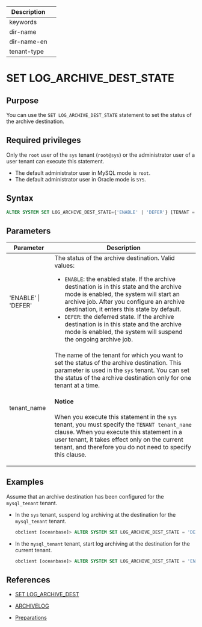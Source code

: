 | Description   |                 |
|---------------|-----------------|
| keywords      |                 |
| dir-name      |                 |
| dir-name-en   |                 |
| tenant-type   |                 |

# SET LOG_ARCHIVE_DEST_STATE

## Purpose

You can use the `SET LOG_ARCHIVE_DEST_STATE` statement to set the status of the archive destination.

## Required privileges

Only the `root` user of the `sys` tenant (`root@sys`) or the administrator user of a user tenant can execute this statement. 

* The default administrator user in MySQL mode is `root`.
* The default administrator user in Oracle mode is `SYS`.

## Syntax

```sql
ALTER SYSTEM SET LOG_ARCHIVE_DEST_STATE={'ENABLE' | 'DEFER'} [TENANT = tenant_name];
```

## Parameters

| Parameter | Description |
|-------------------------|--------------------------------------------------------------------------------------------------------|
| 'ENABLE' \| 'DEFER' | The status of the archive destination. Valid values:<ul><li>`ENABLE`: the enabled state. If the archive destination is in this state and the archive mode is enabled, the system will start an archive job. After you configure an archive destination, it enters this state by default. </li> <li>`DEFER`: the deferred state. If the archive destination is in this state and the archive mode is enabled, the system will suspend the ongoing archive job. </li></ul> |
| tenant_name | The name of the tenant for which you want to set the status of the archive destination. This parameter is used in the `sys` tenant. You can set the status of the archive destination only for one tenant at a time. <main id="notice" type='notice'><h4>Notice</h4><p>When you execute this statement in the `sys` tenant, you must specify the <code>TENANT tenant_name</code> clause. When you execute this statement in a user tenant, it takes effect only on the current tenant, and therefore you do not need to specify this clause. </p></main> |

## Examples

Assume that an archive destination has been configured for the `mysql_tenant` tenant.

* In the `sys` tenant, suspend log archiving at the destination for the `mysql_tenant` tenant.

   ```sql
   obclient [oceanbase]> ALTER SYSTEM SET LOG_ARCHIVE_DEST_STATE = 'DEFER' TENANT = mysql_tenant;
   ```

* In the `mysql_tenant` tenant, start log archiving at the destination for the current tenant.

   ```sql
   obclient [oceanbase]> ALTER SYSTEM SET LOG_ARCHIVE_DEST_STATE = 'ENABLE';
   ```

## References

* [SET LOG_ARCHIVE_DEST](150.set-log-archive-dest.md)

* [ARCHIVELOG](200.archivelog.md)

* [Preparations](../../../../../600.manage/600.backup-and-recovery/300.log-archive/200.preparation-before-log-archive.md)
